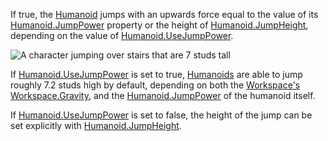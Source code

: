 If true, the [Humanoid](https://create.roblox.com/docs/reference/engine/classes/Humanoid) jumps with an upwards force equal to the value of
its [Humanoid.JumpPower](https://create.roblox.com/docs/reference/engine/classes/Humanoid#JumpPower) property or the height of [Humanoid.JumpHeight](https://create.roblox.com/docs/reference/engine/classes/Humanoid#JumpHeight),
depending on the value of [Humanoid.UseJumpPower](https://create.roblox.com/docs/reference/engine/classes/Humanoid#UseJumpPower).

![A character jumping over stairs that are 7 studs tall][1]

If [Humanoid.UseJumpPower](https://create.roblox.com/docs/reference/engine/classes/Humanoid#UseJumpPower) is set to true, [Humanoids](https://create.roblox.com/docs/reference/engine/classes/Humanoid) are able
to jump roughly 7.2 studs high by default, depending on both the
[Workspace's](https://create.roblox.com/docs/reference/engine/classes/Workspace) [Workspace.Gravity](https://create.roblox.com/docs/reference/engine/classes/Workspace#Gravity), and the [Humanoid.JumpPower](https://create.roblox.com/docs/reference/engine/classes/Humanoid#JumpPower)
of the humanoid itself.

If [Humanoid.UseJumpPower](https://create.roblox.com/docs/reference/engine/classes/Humanoid#UseJumpPower) is set to false, the height of the jump can be
set explicitly with [Humanoid.JumpHeight](https://create.roblox.com/docs/reference/engine/classes/Humanoid#JumpHeight).

[1]: https://prod.docsiteassets.roblox.com/assets/blt61a464c982798678/Jumping.gif